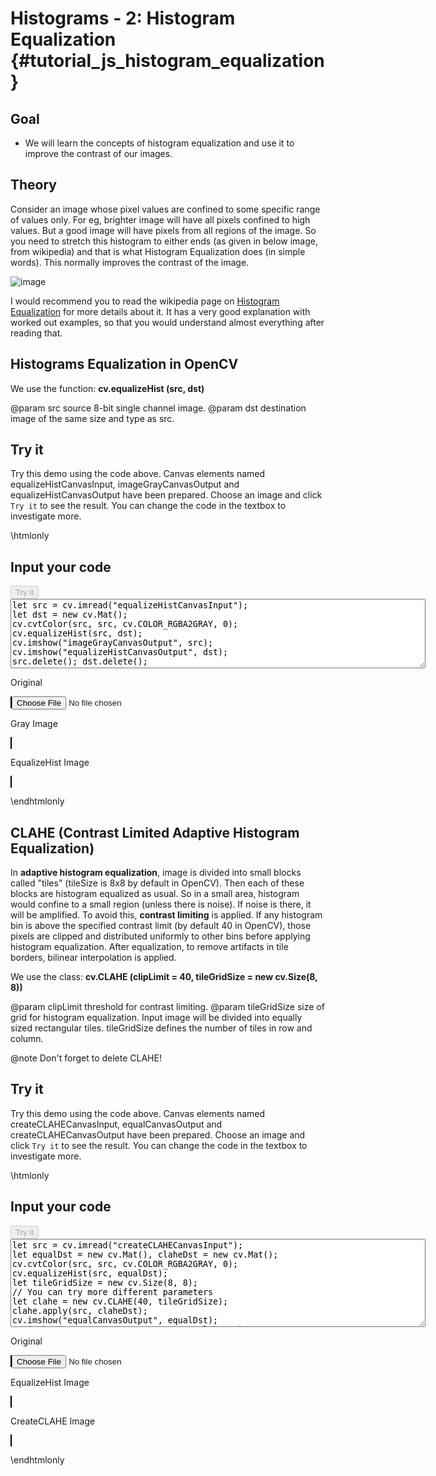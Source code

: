 Histograms - 2: Histogram Equalization {#tutorial_js_histogram_equalization}
======================================

Goal
----

-   We will learn the concepts of histogram equalization and use it to improve the contrast of our
    images.

Theory
------

Consider an image whose pixel values are confined to some specific range of values only. For eg,
brighter image will have all pixels confined to high values. But a good image will have pixels from
all regions of the image. So you need to stretch this histogram to either ends (as given in below
image, from wikipedia) and that is what Histogram Equalization does (in simple words). This normally
improves the contrast of the image.

![image](images/histogram_equalization.png)

I would recommend you to read the wikipedia page on [Histogram
Equalization](http://en.wikipedia.org/wiki/Histogram_equalization) for more details about it. It has
a very good explanation with worked out examples, so that you would understand almost everything
after reading that.

Histograms Equalization in OpenCV
---------------------------------

We use the function: **cv.equalizeHist (src, dst)** 

@param src      source 8-bit single channel image.
@param dst      destination image of the same size and type as src.

Try it
------

Try this demo using the code above. Canvas elements named equalizeHistCanvasInput, imageGrayCanvasOutput and equalizeHistCanvasOutput have been prepared. Choose an image and
click `Try it` to see the result. You can change the code in the textbox to investigate more.


\htmlonly
<!DOCTYPE html>
<head>
<style>
canvas {
    border: 1px solid black;
}
.err {
    color: red;
}
</style>
</head>
<body>
<div id="equalizeHistCodeArea">
<h2>Input your code</h2>
<button id="equalizeHistTryIt" disabled="true" onclick="equalizeHistExecuteCode()">Try it</button><br>
<textarea rows="7" cols="80" id="equalizeHistTestCode" spellcheck="false">
let src = cv.imread("equalizeHistCanvasInput");
let dst = new cv.Mat();
cv.cvtColor(src, src, cv.COLOR_RGBA2GRAY, 0);
cv.equalizeHist(src, dst);
cv.imshow("imageGrayCanvasOutput", src);
cv.imshow("equalizeHistCanvasOutput", dst);
src.delete(); dst.delete(); 
</textarea>
<p class="err" id="equalizeHistErr"></p>
</div>
<div id="equalizeHistShowcase">
    <div>
   	    <p>Original</p>
        <canvas id="equalizeHistCanvasInput"></canvas>
        <input type="file" id="equalizeHistInput" name="file" />
    </div>
    <div>
    	<p>Gray Image</p>
        <canvas id="imageGrayCanvasOutput"></canvas>
    </div>
    <div>
    	<p>EqualizeHist Image</p>
        <canvas id="equalizeHistCanvasOutput"></canvas>
    </div>
</div>
<script src="utils.js"></script>
<script async src="opencv.js" id="opencvjs"></script>
<script>
function equalizeHistExecuteCode() {
    let equalizeHistText = document.getElementById("equalizeHistTestCode").value;
    try {
        eval(equalizeHistText);
        document.getElementById("equalizeHistErr").innerHTML = " ";
    } catch(err) {
        document.getElementById("equalizeHistErr").innerHTML = err;
    }
}

loadImageToCanvas("lena.jpg", "equalizeHistCanvasInput");
let equalizeHistInputElement = document.getElementById("equalizeHistInput");
equalizeHistInputElement.addEventListener("change", equalizeHistHandleFiles, false);
function equalizeHistHandleFiles(e) {
    let equalizeHistUrl = URL.createObjectURL(e.target.files[0]);
    loadImageToCanvas(equalizeHistUrl, "equalizeHistCanvasInput");
}
</script>
</body>
\endhtmlonly

CLAHE (Contrast Limited Adaptive Histogram Equalization)
--------------------------------------------------------

In **adaptive histogram equalization**, image is divided into small blocks called "tiles" (tileSize is 8x8 by default in OpenCV). Then each of these blocks are histogram equalized as usual. So in a small area, histogram would confine to a small region
(unless there is noise). If noise is there, it will be amplified. To avoid this, **contrast limiting** is applied. If any histogram bin is above the specified contrast limit (by default 40 in OpenCV), those pixels are clipped and distributed uniformly to other bins before applying histogram equalization. After equalization, to remove artifacts in tile borders, bilinear interpolation is applied.

We use the class: **cv.CLAHE (clipLimit = 40, tileGridSize = new cv.Size(8, 8))** 

@param clipLimit      threshold for contrast limiting.
@param tileGridSize   size of grid for histogram equalization. Input image will be divided into equally sized rectangular tiles. tileGridSize defines the number of tiles in row and column.

@note Don't forget to delete CLAHE!

Try it
------

Try this demo using the code above. Canvas elements named createCLAHECanvasInput, equalCanvasOutput and createCLAHECanvasOutput have been prepared. Choose an image and
click `Try it` to see the result. You can change the code in the textbox to investigate more.

\htmlonly
<!DOCTYPE html>
<head>
</head>
<body>
<div id="createCLAHECodeArea">
<h2>Input your code</h2>
<button id="createCLAHETryIt" disabled="true" onclick="createCLAHEExecuteCode()">Try it</button><br>
<textarea rows="9" cols="80" id="createCLAHETestCode" spellcheck="false">
let src = cv.imread("createCLAHECanvasInput");
let equalDst = new cv.Mat(), claheDst = new cv.Mat();
cv.cvtColor(src, src, cv.COLOR_RGBA2GRAY, 0);
cv.equalizeHist(src, equalDst);
let tileGridSize = new cv.Size(8, 8);
// You can try more different parameters
let clahe = new cv.CLAHE(40, tileGridSize);
clahe.apply(src, claheDst);
cv.imshow("equalCanvasOutput", equalDst);
cv.imshow("createCLAHECanvasOutput", claheDst);
src.delete(); equalDst.delete(); claheDst.delete(); clahe.delete();
</textarea>
<p class="err" id="createCLAHEErr"></p>
</div>
<div id="createCLAHEShowcase">
    <div>
        <p>Original</p>
        <canvas id="createCLAHECanvasInput"></canvas>
        <input type="file" id="createCLAHEInput" name="file" />
    </div>
    <div>
        <p>EqualizeHist Image</p>
        <canvas id="equalCanvasOutput"></canvas>
    </div>
    <div>
        <p>CreateCLAHE Image</p>
        <canvas id="createCLAHECanvasOutput"></canvas>
    </div>
</div>
<script>
function createCLAHEExecuteCode() {
    let createCLAHEText = document.getElementById("createCLAHETestCode").value;
    try {
        eval(createCLAHEText);
        document.getElementById("createCLAHEErr").innerHTML = " ";
    } catch(err) {
        document.getElementById("createCLAHEErr").innerHTML = err;
    }
}

loadImageToCanvas("lena.jpg", "createCLAHECanvasInput");
let createCLAHEInputElement = document.getElementById("createCLAHEInput");
createCLAHEInputElement.addEventListener("change", createCLAHEHandleFiles, false);
function createCLAHEHandleFiles(e) {
    let createCLAHEUrl = URL.createObjectURL(e.target.files[0]);
    loadImageToCanvas(createCLAHEUrl, "createCLAHECanvasInput");
}

function onReady() {
    document.getElementById("createCLAHETryIt").disabled = false;
    document.getElementById("equalizeHistTryIt").disabled = false;
}
if (typeof cv !== 'undefined') {
    onReady();
} else {
    document.getElementById("opencvjs").onload = onReady;
}
</script>
</body>
\endhtmlonly
